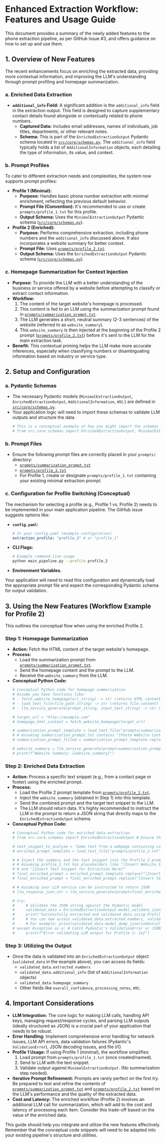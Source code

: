 # Enhanced Extraction Workflow: Features and Usage Guide

This document provides a summary of the newly added features to the phone extraction pipeline, as per GitHub Issue #3, and offers guidance on how to set up and use them.

## 1. Overview of New Features

The recent enhancements focus on enriching the extracted data, providing more contextual information, and improving the LLM's understanding through prompt profiling and homepage summarization.

### a. Enriched Data Extraction

*   **`additional_info` Field:** A significant addition is the `additional_info` field in the extraction output. This field is designed to capture supplementary contact details found alongside or contextually related to phone numbers.
    *   **Captured Data:** Includes email addresses, names of individuals, job titles, departments, or other relevant notes.
    *   **Schema:** This is part of the `EnrichedExtractionOutput` Pydantic schema located in [`src/core/schemas.py`](src/core/schemas.py:1). The `additional_info` field typically holds a list of `AdditionalInformation` objects, each detailing the type of information, its value, and context.

### b. Prompt Profiles

To cater to different extraction needs and complexities, the system now supports prompt profiles:

*   **Profile 1 (Minimal):**
    *   **Purpose:** Handles basic phone number extraction with minimal enrichment, reflecting the previous default behavior.
    *   **Prompt File (Convention):** It's recommended to use or create `prompts/profile_1.txt` for this profile.
    *   **Output Schema:** Uses the `MinimalExtractionOutput` Pydantic schema ([`src/core/schemas.py`](src/core/schemas.py:1)).
*   **Profile 2 (Enriched):**
    *   **Purpose:** Performs comprehensive extraction, including phone numbers and the `additional_info` discussed above. It also incorporates a website summary for better context.
    *   **Prompt File:** Uses [`prompts/profile_2.txt`](prompts/profile_2.txt:1).
    *   **Output Schema:** Uses the `EnrichedExtractionOutput` Pydantic schema ([`src/core/schemas.py`](src/core/schemas.py:1)).

### c. Homepage Summarization for Context Injection

*   **Purpose:** To provide the LLM with a better understanding of the business or service offered by a website before attempting to classify or extract contact information.
*   **Workflow:**
    1.  The content of the target website's homepage is processed.
    2.  This content is fed to an LLM using the summarization prompt found in [`prompts/summarization_prompt.txt`](prompts/summarization_prompt.txt:1).
    3.  The LLM generates a short, neutral summary (2-3 sentences) of the website (referred to as `website_summary`).
    4.  This `website_summary` is then injected at the beginning of the Profile 2 prompt ([`prompts/profile_2.txt`](prompts/profile_2.txt:1)) before it's sent to the LLM for the main extraction task.
*   **Benefit:** This contextual priming helps the LLM make more accurate inferences, especially when classifying numbers or disambiguating information based on industry or service type.

## 2. Setup and Configuration

### a. Pydantic Schemas

*   The necessary Pydantic models (`MinimalExtractionOutput`, `EnrichedExtractionOutput`, `AdditionalInformation`, etc.) are defined in [`src/core/schemas.py`](src/core/schemas.py:1).
*   Your application logic will need to import these schemas to validate LLM outputs and structure the data.
    ```python
    # This is a conceptual example of how you might import the schemas
    # from src.core.schemas import EnrichedExtractionOutput, MinimalExtractionOutput 
    ```

### b. Prompt Files

*   Ensure the following prompt files are correctly placed in your `prompts/` directory:
    *   [`prompts/summarization_prompt.txt`](prompts/summarization_prompt.txt:1)
    *   [`prompts/profile_2.txt`](prompts/profile_2.txt:1)
    *   For Profile 1, create or designate `prompts/profile_1.txt` containing your existing minimal extraction prompt.

### c. Configuration for Profile Switching (Conceptual)

The mechanism for selecting a profile (e.g., Profile 1 vs. Profile 2) needs to be implemented in your main application pipeline. The GitHub issue suggests options like:

*   **`config.yaml`:**
    ```yaml
    # In your config.yaml (example configuration)
    extraction_profile: "profile_2" # or "profile_1"
    ```
*   **CLI Flags:**
    ```bash
    # Example command-line usage
    python main_pipeline.py --profile profile_2
    ```
*   **Environment Variables.**

Your application will need to read this configuration and dynamically load the appropriate prompt file and expect the corresponding Pydantic schema for output validation.

## 3. Using the New Features (Workflow Example for Profile 2)

This outlines the conceptual flow when using the enriched Profile 2.

### Step 1: Homepage Summarization

*   **Action:** Fetch the HTML content of the target website's homepage.
*   **Process:**
    *   Load the summarization prompt from [`prompts/summarization_prompt.txt`](prompts/summarization_prompt.txt:1).
    *   Send the homepage content and the prompt to the LLM.
    *   Receive the `website_summary` from the LLM.
*   **Conceptual Python Code:**
    ```python
    # Conceptual Python code for homepage summarization
    # Assume you have functions like:
    # - fetch_website_homepage(url_string) -> str (returns HTML content)
    # - load_text_file(file_path_string) -> str (returns file content)
    # - llm_service_generate(prompt_string, input_text_string) -> str (returns LLM response)

    # target_url = "http://example.com"
    # homepage_html_content = fetch_website_homepage(target_url) 
    
    # summarization_prompt_template = load_text_file("prompts/summarization_prompt.txt")
    # # Assuming summarization_prompt.txt contains "[Paste Website Content Here]"
    # summarization_prompt_filled = summarization_prompt_template.replace("[Paste Website Content Here]", homepage_html_content)
    
    # website_summary = llm_service_generate(prompt=summarization_prompt_filled, input_text_string=homepage_html_content) 
    # print(f"Website Summary: {website_summary}")
    ```

### Step 2: Enriched Data Extraction

*   **Action:** Process a specific text snippet (e.g., from a contact page or footer) using the enriched prompt.
*   **Process:**
    *   Load the Profile 2 prompt template from [`prompts/profile_2.txt`](prompts/profile_2.txt:1).
    *   Inject the `website_summary` (obtained in Step 1) into this template.
    *   Send the combined prompt and the target text snippet to the LLM.
    *   The LLM should return data. It's highly recommended to instruct the LLM in the prompt to return a JSON string that directly maps to the `EnrichedExtractionOutput` schema.
*   **Conceptual Python Code:**
    ```python
    # Conceptual Python code for enriched data extraction
    # from src.core.schemas import EnrichedExtractionOutput # Ensure this is imported

    # text_snippet_to_analyze = "Some text from a webpage containing contact details..." 
    # enriched_prompt_template = load_text_file("prompts/profile_2.txt")

    # # Inject the summary and the text snippet into the Profile 2 prompt
    # # Assuming profile_2.txt has placeholders like "[Insert Website Summary Here]"
    # # and "[Insert Text Snippet for Extraction Here]"
    # final_enriched_prompt = enriched_prompt_template.replace("[Insert Website Summary Here]", website_summary)
    # final_enriched_prompt = final_enriched_prompt.replace("[Insert Text Snippet for Extraction Here]", text_snippet_to_analyze)

    # # Assuming your LLM service can be instructed to return JSON
    # llm_response_json_str = llm_service_generate(prompt=final_enriched_prompt, input_text_string=text_snippet_to_analyze) 

    # try:
    #     # Validate the JSON string against the Pydantic model
    #     validated_data = EnrichedExtractionOutput.model_validate_json(llm_response_json_str)
    #     print("Successfully extracted and validated data using Profile 2.")
    #     # You can now access validated_data.extracted_numbers, validated_data.additional_info etc.
    #     # For example: print(validated_data.model_dump_json(indent=2))
    # except Exception as e: # Catch Pydantic's ValidationError or JSONDecodeError
    #     print(f"Error validating LLM output for Profile 2: {e}")
    ```

### Step 3: Utilizing the Output

*   Once the data is validated into an `EnrichedExtractionOutput` object (`validated_data` in the example above), you can access its fields:
    *   `validated_data.extracted_numbers`
    *   `validated_data.additional_info` (list of `AdditionalInformation` objects)
    *   `validated_data.homepage_summary`
    *   Other fields like `overall_confidence`, `processing_notes`, etc.

## 4. Important Considerations

*   **LLM Integration:** The core logic for making LLM calls, handling API keys, managing request/response cycles, and parsing LLM outputs (ideally structured as JSON) is a crucial part of your application that needs to be robust.
*   **Error Handling:** Implement comprehensive error handling for network issues, LLM API errors, data validation failures (Pydantic's `ValidationError`), JSON decoding issues, and file I/O.
*   **Profile 1 Usage:** If using Profile 1 (minimal), the workflow simplifies:
    1.  Load prompt from `prompts/profile_1.txt` (once created/named).
    2.  Send to LLM with the text snippet.
    3.  Validate output against `MinimalExtractionOutput`. (No summarization step needed).
*   **Iterative Prompt Refinement:** Prompts are rarely perfect on the first try. Be prepared to test and refine the contents of [`prompts/summarization_prompt.txt`](prompts/summarization_prompt.txt:1) and [`prompts/profile_2.txt`](prompts/profile_2.txt:1) based on the LLM's performance and the quality of the extracted data.
*   **Cost and Latency:** The enriched workflow (Profile 2) involves an additional LLM call for summarization, which will add to the cost and latency of processing each item. Consider this trade-off based on the value of the enriched data.

This guide should help you integrate and utilize the new features effectively. Remember that the conceptual code snippets will need to be adapted into your existing pipeline's structure and utilities.